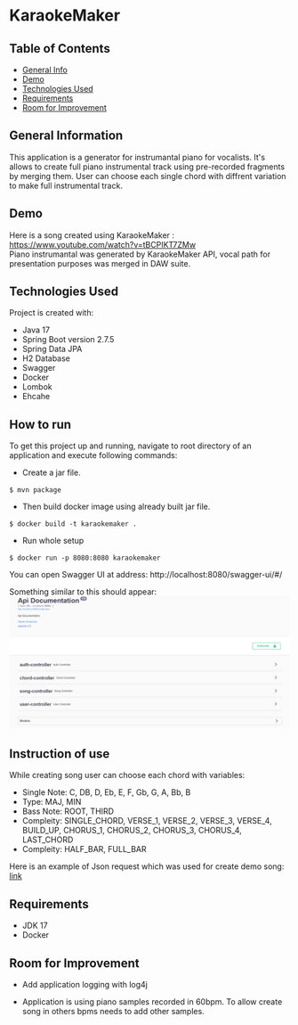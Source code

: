 # KaraokeMaker

## Table of Contents
* [General Info](#general-information)
* [Demo](#demo)
* [Technologies Used](#technologies-used)
* [Requirements](#requirements)
* [Room for Improvement](#room-for-improvement)


## General Information
This application is a generator for instrumantal piano for vocalists. It's allows to create full piano instrumental track using pre-recorded fragments by merging them.
User can choose each single chord with diffrent variation to make full instrumental track. 


## Demo
Here is a song created using KaraokeMaker :
https://www.youtube.com/watch?v=tBCPIKT7ZMw  
Piano instrumantal was generated by KaraokeMaker API, 
vocal path for presentation purposes was merged in DAW suite.


## Technologies Used
Project is created with:

* Java 17
* Spring Boot version 2.7.5
* Spring Data JPA
* H2 Database
* Swagger
* Docker
* Lombok
* Ehcahe

## How to run

To get this project up and running, navigate to root directory of an application and execute following commands:

* Create a jar file.
```
$ mvn package
```

* Then build docker image using already built jar file.

```
$ docker build -t karaokemaker .

```

* Run whole setup

```
$ docker run -p 8080:8080 karaokemaker
```
You can open Swagger UI at address:
http://localhost:8080/swagger-ui/#/

Something similar to this should appear:
![swaggerUI](/Files/images/swagger_ui.png)

## Instruction of use

While creating song user can choose each chord with variables:

* Single Note:
	C, DB, D, Eb, E, F, Gb, G, A, Bb, B
* Type:
	MAJ, MIN
* Bass Note:
	ROOT, THIRD
* Compleity:
	SINGLE_CHORD, VERSE_1, VERSE_2, VERSE_3, VERSE_4, BUILD_UP, CHORUS_1, CHORUS_2, CHORUS_3, CHORUS_4, LAST_CHORD
* Compleity:
	HALF_BAR, FULL_BAR

Here is an example of Json request which was used for create demo song:
[link](/Files/demo_request.json)

## Requirements

* JDK 17
* Docker

## Room for Improvement

* Add application logging with log4j

* Application is using piano samples recorded in 60bpm. To allow create song in others bpms needs to add other samples.

